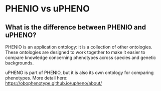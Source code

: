 # PHENIO vs uPHENO

## What is the difference between PHENIO and uPHENO?

PHENIO is an application ontology: it is a collection of other ontologies. These ontologies are designed to work together to make it easier to compare knowledge concerning phenotypes across species and genetic backgrounds.

uPHENO is part of PHENIO, but it is also its own ontology for comparing phenotypes. More detail here: <https://obophenotype.github.io/upheno/about/>
